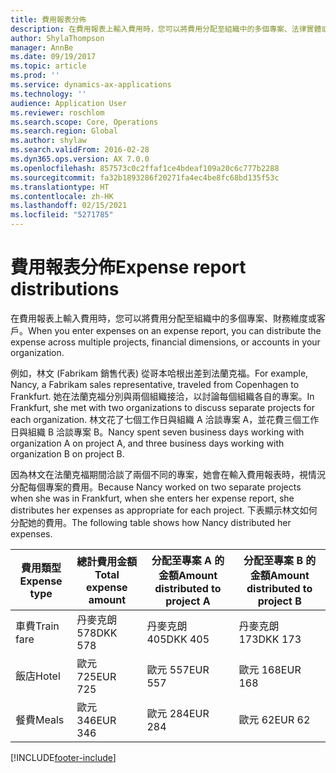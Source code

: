 ```yaml
---
title: 費用報表分佈
description: 在費用報表上輸入費用時，您可以將費用分配至組織中的多個專案、法律實體或客戶。
author: ShylaThompson
manager: AnnBe
ms.date: 09/19/2017
ms.topic: article
ms.prod: ''
ms.service: dynamics-ax-applications
ms.technology: ''
audience: Application User
ms.reviewer: roschlom
ms.search.scope: Core, Operations
ms.search.region: Global
ms.author: shylaw
ms.search.validFrom: 2016-02-28
ms.dyn365.ops.version: AX 7.0.0
ms.openlocfilehash: 857573c0c2ffaf1ce4bdeaf109a20c6c777b2288
ms.sourcegitcommit: fa32b1893286f20271fa4ec4be8fc68bd135f53c
ms.translationtype: HT
ms.contentlocale: zh-HK
ms.lasthandoff: 02/15/2021
ms.locfileid: "5271785"
---
```

# <a name="expense-report-distributions"></a><span data-ttu-id="3abea-103">費用報表分佈</span><span class="sxs-lookup"><span data-stu-id="3abea-103">Expense report distributions</span></span>

<span data-ttu-id="3abea-104">在費用報表上輸入費用時，您可以將費用分配至組織中的多個專案、財務維度或客戶。</span><span class="sxs-lookup"><span data-stu-id="3abea-104">When you enter expenses on an expense report, you can distribute the expense across multiple projects, financial dimensions, or accounts in your organization.</span></span>

<span data-ttu-id="3abea-105">例如，林文 (Fabrikam 銷售代表) 從哥本哈根出差到法蘭克福。</span><span class="sxs-lookup"><span data-stu-id="3abea-105">For example, Nancy, a Fabrikam sales representative, traveled from Copenhagen to Frankfurt.</span></span> <span data-ttu-id="3abea-106">她在法蘭克福分別與兩個組織接洽，以討論每個組織各自的專案。</span><span class="sxs-lookup"><span data-stu-id="3abea-106">In Frankfurt, she met with two organizations to discuss separate projects for each organization.</span></span> <span data-ttu-id="3abea-107">林文花了七個工作日與組織 A 洽談專案 A，並花費三個工作日與組織 B 洽談專案 B。</span><span class="sxs-lookup"><span data-stu-id="3abea-107">Nancy spent seven business days working with organization A on project A, and three business days working with organization B on project B.</span></span>

<span data-ttu-id="3abea-108">因為林文在法蘭克福期間洽談了兩個不同的專案，她會在輸入費用報表時，視情況分配每個專案的費用。</span><span class="sxs-lookup"><span data-stu-id="3abea-108">Because Nancy worked on two separate projects when she was in Frankfurt, when she enters her expense report, she distributes her expenses as appropriate for each project.</span></span> <span data-ttu-id="3abea-109">下表顯示林文如何分配她的費用。</span><span class="sxs-lookup"><span data-stu-id="3abea-109">The following table shows how Nancy distributed her expenses.</span></span>


| <span data-ttu-id="3abea-110">費用類型</span><span class="sxs-lookup"><span data-stu-id="3abea-110">Expense type</span></span> | <span data-ttu-id="3abea-111">總計費用金額</span><span class="sxs-lookup"><span data-stu-id="3abea-111">Total expense amount</span></span>|<span data-ttu-id="3abea-112">分配至專案 A 的金額</span><span class="sxs-lookup"><span data-stu-id="3abea-112">Amount distributed to project A</span></span>| <span data-ttu-id="3abea-113">分配至專案 B 的金額</span><span class="sxs-lookup"><span data-stu-id="3abea-113">Amount distributed to project B</span></span> |
|--------------|---------------------|-------------------------------|---------------------------------|
|<span data-ttu-id="3abea-114">車費</span><span class="sxs-lookup"><span data-stu-id="3abea-114">Train fare</span></span>   |<span data-ttu-id="3abea-115">丹麥克朗 578</span><span class="sxs-lookup"><span data-stu-id="3abea-115">DKK 578</span></span>              |<span data-ttu-id="3abea-116">丹麥克朗 405</span><span class="sxs-lookup"><span data-stu-id="3abea-116">DKK 405</span></span>                        |<span data-ttu-id="3abea-117">丹麥克朗 173</span><span class="sxs-lookup"><span data-stu-id="3abea-117">DKK 173</span></span>                          |
|<span data-ttu-id="3abea-118">飯店</span><span class="sxs-lookup"><span data-stu-id="3abea-118">Hotel</span></span>         |<span data-ttu-id="3abea-119">歐元 725</span><span class="sxs-lookup"><span data-stu-id="3abea-119">EUR 725</span></span>              |<span data-ttu-id="3abea-120">歐元 557</span><span class="sxs-lookup"><span data-stu-id="3abea-120">EUR 557</span></span>                        |<span data-ttu-id="3abea-121">歐元 168</span><span class="sxs-lookup"><span data-stu-id="3abea-121">EUR 168</span></span>                          |
|<span data-ttu-id="3abea-122">餐費</span><span class="sxs-lookup"><span data-stu-id="3abea-122">Meals</span></span>         |<span data-ttu-id="3abea-123">歐元 346</span><span class="sxs-lookup"><span data-stu-id="3abea-123">EUR 346</span></span>              |<span data-ttu-id="3abea-124">歐元 284</span><span class="sxs-lookup"><span data-stu-id="3abea-124">EUR 284</span></span>                        |<span data-ttu-id="3abea-125">歐元 62</span><span class="sxs-lookup"><span data-stu-id="3abea-125">EUR 62</span></span>                           |



[!INCLUDE[footer-include](../includes/footer-banner.md)]